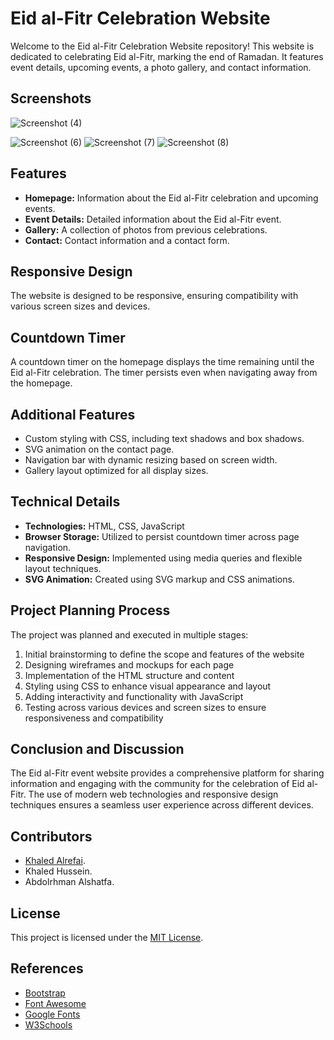 # Eid al-Fitr Celebration Website

Welcome to the Eid al-Fitr Celebration Website repository! This website is dedicated to celebrating Eid al-Fitr, marking the end of Ramadan. It features event details, upcoming events, a photo gallery, and contact information.

## Screenshots
![Screenshot (4)](https://github.com/Kaldx5/Internet_Prog-HW-/assets/96445641/a89dd596-fb4a-44f7-8cf0-c3bdbcf28bbc)

![Screenshot (6)](https://github.com/Kaldx5/Internet_Prog-HW-/assets/96445641/ca61f59b-2f87-4356-a208-3913edeedae8)
![Screenshot (7)](https://github.com/Kaldx5/Internet_Prog-HW-/assets/96445641/b2894168-c85e-4642-9c76-00c56a5d2cea)
![Screenshot (8)](https://github.com/Kaldx5/Internet_Prog-HW-/assets/96445641/5b5c4eb6-0f48-4b9b-94fe-f0a084f77f38)


## Features

- **Homepage:** Information about the Eid al-Fitr celebration and upcoming events.
- **Event Details:** Detailed information about the Eid al-Fitr event.
- **Gallery:** A collection of photos from previous celebrations.
- **Contact:** Contact information and a contact form.

## Responsive Design

The website is designed to be responsive, ensuring compatibility with various screen sizes and devices.

## Countdown Timer

A countdown timer on the homepage displays the time remaining until the Eid al-Fitr celebration. The timer persists even when navigating away from the homepage.

## Additional Features

- Custom styling with CSS, including text shadows and box shadows.
- SVG animation on the contact page.
- Navigation bar with dynamic resizing based on screen width.
- Gallery layout optimized for all display sizes.

## Technical Details

- **Technologies:** HTML, CSS, JavaScript
- **Browser Storage:** Utilized to persist countdown timer across page navigation.
- **Responsive Design:** Implemented using media queries and flexible layout techniques.
- **SVG Animation:** Created using SVG markup and CSS animations.

## Project Planning Process
The project was planned and executed in multiple stages:
1. Initial brainstorming to define the scope and features of the website
2. Designing wireframes and mockups for each page
3. Implementation of the HTML structure and content
4. Styling using CSS to enhance visual appearance and layout
5. Adding interactivity and functionality with JavaScript
6. Testing across various devices and screen sizes to ensure responsiveness and compatibility

## Conclusion and Discussion
The Eid al-Fitr event website provides a comprehensive platform for sharing information and engaging with the community for the celebration of Eid al-Fitr. The use of modern web technologies and responsive design techniques ensures a seamless user experience across different devices.

## Contributors
- [Khaled Alrefai](https://github.com/Kaldx5).
- Khaled Hussein.
- Abdolrhman Alshatfa.
## License
This project is licensed under the [MIT License](LICENSE).
## References

- [Bootstrap](https://getbootstrap.com/)
- [Font Awesome](https://fontawesome.com/)
- [Google Fonts](https://fonts.google.com/)
- [W3Schools](https://www.w3schools.com/)
